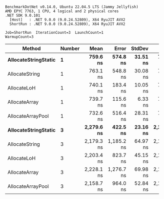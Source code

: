 ```

BenchmarkDotNet v0.14.0, Ubuntu 22.04.5 LTS (Jammy Jellyfish)
AMD EPYC 7763, 1 CPU, 4 logical and 2 physical cores
.NET SDK 9.0.101
  [Host]   : .NET 9.0.0 (9.0.24.52809), X64 RyuJIT AVX2
  ShortRun : .NET 9.0.0 (9.0.24.52809), X64 RyuJIT AVX2

Job=ShortRun  IterationCount=3  LaunchCount=1  
WarmupCount=3  

```
| Method               | Number | Mean       | Error      | StdDev   | Min        | Max        | Gen0   | Gen1   | Allocated |
|--------------------- |------- |-----------:|-----------:|---------:|-----------:|-----------:|-------:|-------:|----------:|
| **AllocateStringStatic** | **1**      |   **759.6 ns** |   **574.8 ns** | **31.51 ns** |   **735.3 ns** |   **795.2 ns** | **0.0124** | **0.0114** |   **1.02 KB** |
| AllocateString       | 1      |   763.1 ns |   548.8 ns | 30.08 ns |   730.1 ns |   789.0 ns | 0.0124 | 0.0114 |   1.02 KB |
| AllocateLoH          | 1      |   740.1 ns |   183.4 ns | 10.05 ns |   730.2 ns |   750.3 ns | 0.0124 | 0.0114 |   1.02 KB |
| AllocateArray        | 1      |   739.7 ns |   115.6 ns |  6.33 ns |   733.0 ns |   745.6 ns | 0.0124 | 0.0114 |   1.02 KB |
| AllocateArrayPool    | 1      |   732.6 ns |   516.4 ns | 28.31 ns |   708.3 ns |   763.7 ns | 0.0124 | 0.0114 |   1.02 KB |
| **AllocateStringStatic** | **3**      | **2,279.6 ns** |   **422.5 ns** | **23.16 ns** | **2,257.6 ns** | **2,303.8 ns** | **0.0343** | **0.0305** |   **3.07 KB** |
| AllocateString       | 3      | 2,179.3 ns | 1,185.2 ns | 64.97 ns | 2,124.0 ns | 2,250.8 ns | 0.0343 | 0.0305 |   3.07 KB |
| AllocateLoH          | 3      | 2,203.4 ns |   823.7 ns | 45.15 ns | 2,159.0 ns | 2,249.2 ns | 0.0343 | 0.0305 |   3.07 KB |
| AllocateArray        | 3      | 2,228.1 ns | 1,276.7 ns | 69.98 ns | 2,163.2 ns | 2,302.2 ns | 0.0343 | 0.0305 |   3.07 KB |
| AllocateArrayPool    | 3      | 2,158.7 ns |   964.0 ns | 52.84 ns | 2,102.4 ns | 2,207.3 ns | 0.0343 | 0.0305 |   3.07 KB |
